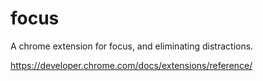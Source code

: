 # focus
 A chrome extension for focus, and eliminating distractions.

https://developer.chrome.com/docs/extensions/reference/